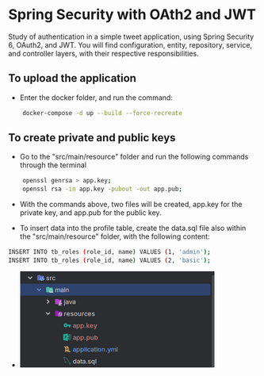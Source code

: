# Spring Security with OAth2 and JWT

Study of authentication in a simple tweet application, using Spring Security 6, OAuth2, and JWT.
You will find configuration, entity, repository, service, and controller layers, with their respective responsibilities.

## To upload the application

- Enter the docker folder, and run the command: 
``` sh
    docker-compose -d up --build --force-recreate
```

## To create private and public keys
    
- Go to the "src/main/resource" folder and run the following commands through the terminal

``` sh
    openssl genrsa > app.key;
    openssl rsa -in app.key -pubout -out app.pub;
```

- With the commands above, two files will be created, app.key for the private key, and app.pub for the public key.

- To insert data into the profile table, create the data.sql file also within the "src/main/resource" folder, with the following content:

```sh
INSERT INTO tb_roles (role_id, name) VALUES (1, 'admin');
INSERT INTO tb_roles (role_id, name) VALUES (2, 'basic');
```
- ![alt text](image.png)